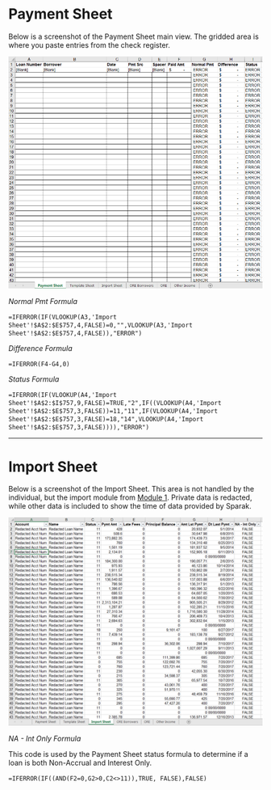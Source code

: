 # Payment Sheet

Below is a screenshot of the Payment Sheet main view. The gridded area is where you paste entries from the check register.

![Image of Payment Sheet](https://github.com/markaleptic/sparak-sloth/blob/master/Payment-Sheet/Payment_Sheet.PNG "Payment Sheet screenshot")

_Normal Pmt Formula_
```
=IFERROR(IF(VLOOKUP(A3,'Import Sheet'!$A$2:$E$757,4,FALSE)=0,"",VLOOKUP(A3,'Import Sheet'!$A$2:$E$757,4,FALSE)),"ERROR")
```
_Difference Formula_
```
=IFERROR(F4-G4,0)
```
_Status Formula_
```
=IFERROR(IF(VLOOKUP(A4,'Import Sheet'!$A$2:$I$757,9,FALSE)=TRUE,"2",IF((VLOOKUP(A4,'Import Sheet'!$A$2:$E$757,3,FALSE))=11,"11",IF(VLOOKUP(A4,'Import Sheet'!$A$2:$E$757,3,FALSE)=18,"14",VLOOKUP(A4,'Import Sheet'!$A$2:$E$757,3,FALSE)))),"ERROR")
```

--------------------------------------------------------------------------------------------------------------------
# Import Sheet
Below is a screenshot of the Import Sheet. This area is not handled by the individual, but the import module from [Module 1](https://github.com/markaleptic/sparak-sloth/blob/master/Payment-Sheet/VBA%20Module%201.md).
Private data is redacted, while other data is included to show the time of data provided by Sparak.

![Image of Import Sheet](https://github.com/markaleptic/sparak-sloth/blob/master/Payment-Sheet/Import_Sheet.PNG "Import Sheet screenshot")

_NA - Int Only Formula_

This code is used by the Payment Sheet status formula to determine if a loan is both Non-Accrual and Interest Only.
```
=IFERROR(IF((AND(F2=0,G2>0,C2<>11)),TRUE, FALSE),FALSE)
```
